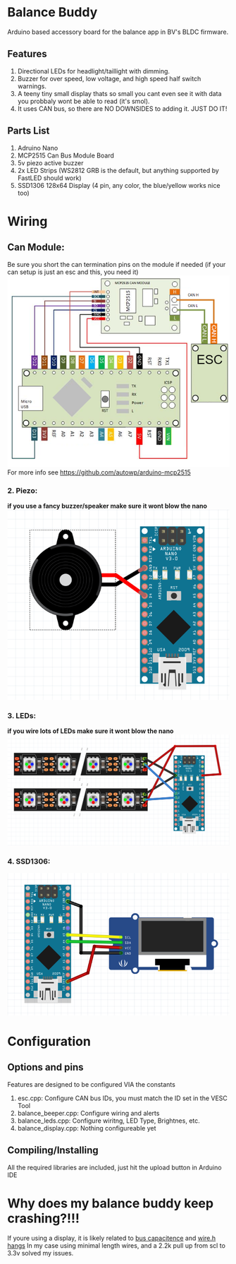 # Balance Buddy
Arduino based accessory board for the balance app in BV's BLDC firmware.

## Features
1. Directional LEDs for headlight/taillight with dimming.
1. Buzzer for over speed, low voltage, and high speed half switch warnings.
1. A teeny tiny small display thats so small you cant even see it with data you probbaly wont be able to read (it's smol).
1. It uses CAN bus, so there are NO DOWNSIDES to adding it. JUST DO IT!

## Parts List
1. Adruino Nano
1. MCP2515 Can Bus Module Board
1. 5v piezo active buzzer
1. 2x LED Strips (WS2812 GRB is the default, but anything supported by FastLED should work)
1. SSD1306 128x64 Display (4 pin, any color, the blue/yellow works nice too)

# Wiring
## Can Module: 
Be sure you short the can termination pins on the module if needed (if your can setup is just an esc and this, you need it)  
![](./wiki/images/can_bus_wiring.png)
For more info see https://github.com/autowp/arduino-mcp2515
### 2. Piezo:
**if you use a fancy buzzer/speaker make sure it wont blow the nano**
![](./wiki/images/piezo_wiring.png)
### 3. LEDs:
**if you wire lots of LEDs make sure it wont blow the nano**
![](./wiki/images/led_wiring.png)
### 4. SSD1306:
![](./wiki/images/display_wiring.png)

# Configuration
## Options and pins
Features are designed to be configured VIA the constants
1. esc.cpp: Configure CAN bus IDs, you must match the ID set in the VESC Tool
1. balance_beeper.cpp: Configure wiring and alerts
1. balance_leds.cpp: Configure wiritng, LED Type, Brightnes, etc.
1. balance_display.cpp: Nothing configureable yet

## Compiling/Installing
All the required libraries are included, just hit the upload button in Arduino IDE

# Why does my balance buddy keep crashing?!!!
If youre using a display, it is likely related to [bus capacitence](https://hackaday.com/2017/02/08/taking-the-leap-off-board-an-introduction-to-i2c-over-long-wires/) and [wire.h hangs](https://github.com/OpenAgricultureFoundation/openag_brain/issues/236)
In my case using minimal length wires, and a 2.2k pull up from scl to 3.3v solved my issues.
